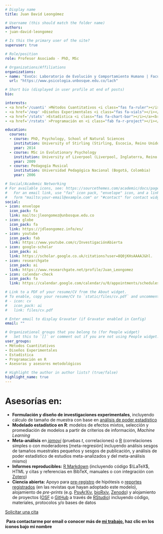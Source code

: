 ```yaml
---
# Display name
title: Juan David Leongómez

# Username (this should match the folder name)
authors:
- juan-david-leongomez

# Is this the primary user of the site?
superuser: true

# Role/position
role: Profesor Asociado - PhD, MSc

# Organizations/Affiliations
organizations:
- name: "EvoCo: Laboratorio de Evolución y Comportamiento Humano | Facultad de Psicología | Universidad El Bosque"
  url: "https://www.psicologia.unbosque.edu.co/lach"

# Short bio (displayed in user profile at end of posts)
bio:

interests:
- <a href='/cuanti' >Métodos Cuantitativos <i class="fas fa-ruler"></i></a><br />
- <a href='/exp' >Diseños Experimentales <i class="fas fa-vials"></i></a><br />
- <a href='/stats' >Estadística <i class="fas fa-chart-bar"></i></a><br />
- <a href='/rstats' >Programación en <i class="fab fa-r-project"></i></a><br />

education:
  courses:
  - course: PhD, Psychology, School of Natural Sciences
    institution: University of Stirling (Stirling, Escocia, Reino Unido)
    year: 2014
  - course: MSc in Evolutionary Psychology
    institution: University of Liverpool (Liverpool, Inglaterra, Reino Unido)
    year: 2009
  - course: Pedagogía Musical
    institution: Universidad Pedagógica Nacional (Bogotá, Colombia)
    year: 2006

# Social/Academic Networking
# For available icons, see: https://sourcethemes.com/academic/docs/page-builder/#icons
#   For an email link, use "fas" icon pack, "envelope" icon, and a link in the
#   form "mailto:your-email@example.com" or "#contact" for contact widget.
social:
- icon: envelope
  icon_pack: fa
  link: mailto:jleongomez@unbosque.edu.co
- icon: globe
  icon_pack: fa
  link: https://jdleongomez.info/es/
- icon: youtube
  icon_pack: fab
  link: https://www.youtube.com/c/InvestigaciónAbierta
- icon: google-scholar
  icon_pack: ai
  link: https://scholar.google.co.uk/citations?user=8Q0jKHsAAAAJ&hl.
- icon: researchgate
  icon_pack: ai
  link: https://www.researchgate.net/profile/Juan_Leongomez
- icon: calendar-check
  icon_pack: fa
  link: https://calendar.google.com/calendar/u/0/appointments/schedules/AcZssZ1Q4rEtBU-OaEP8C56LfqyMcMpEl-P-_PQi6ZX8kRaK60xAzrpCKBAK6ynvv2_MinKvhOSwHSaf

# Link to a PDF of your resume/CV from the About widget.
# To enable, copy your resume/CV to `static/files/cv.pdf` and uncomment the lines below.
# - icon: cv
#   icon_pack: ai
#   link: files/cv.pdf

# Enter email to display Gravatar (if Gravatar enabled in Config)
email: ""

# Organizational groups that you belong to (for People widget)
#   Set this to `[]` or comment out if you are not using People widget.
user_groups:
- Métodos Cuantitativos
- Diseños Experimentales
- Estadística
- Programación en R
- Asesoras y asesores metodológicos

# Highlight the author in author lists? (true/false)
highlight_name: true
---
```


# **Asesorías en:**

-   **Formulación y diseño de investigaciones experimentales**, incluyendo cálculo de tamaño de muestra con base en [análisis de poder estadístico](/post/power/)
-   **Modelado estadístico en R**: modelos de efectos mixtos, selección y promediación de modelos a partir de criterios de información, *Machine Learning*
-   **Meta-análisis** en [*jamovi*](https://asesores-psic.netlify.app/post/meta/) (pruebas *t*, correlaciones) o [R](https://asesores-psic.netlify.app/post/meta_corr/) (correlaciones simples o con moderadores \[meta-regresión\] incluyendo análisis sesgos de tamaños muestrales pequeños y sesgos de publicación, y análisis de poder estadístico de estudios meta-analizados y del meta-análisis mismo)
-   **Informes reproducibles:** [R Markdown](https://rmarkdown.rstudio.com/lesson-1.html) (incluyendo código $\LaTeX$, HTML y citas y referencias en BibTeX, manuales o con integración con [Zotero](https://www.zotero.org/))
-   **Ciencia abierta:** Apoyo para [pre-registro](https://help.osf.io/article/330-welcome-to-registrations) de hipótesis o [reportes registrados](https://cos.io/rr) (en las revistas que hayan adoptado este modelo), alojamiento de *pre-prints* (e.g. [PsyArXiv](https://psyarxiv.com/), [bioRxiv](https://www.biorxiv.org/), [Zenodo](https://zenodo.org/)) y alojamiento de proyectos ([OSF](https://osf.io/) o [GitHub](https://github.com/) a través de [RStudio](https://www.rstudio.com)) incluyendo código, materiales, protocolos y/o bases de datos

<span style="color: #f68212;"><i class="fas fa-calendar-check"></i></span> [Solicitar una cita](https://calendar.google.com/calendar/u/0/appointments/schedules/AcZssZ1Q4rEtBU-OaEP8C56LfqyMcMpEl-P-_PQi6ZX8kRaK60xAzrpCKBAK6ynvv2_MinKvhOSwHSaf)

<span style="color: #f68212;"><i class="fas fa-exclamation-circle"></i>&nbsp;</span>**Para contactarme por email o conocer más de [mi trabajo](https://jdleongomez.info/es/), haz clic en los íconos bajo mi nombre**
